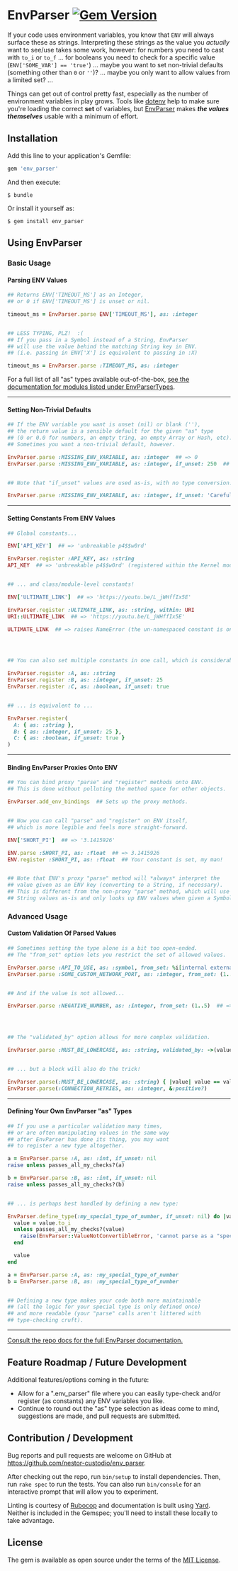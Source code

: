 # EnvParser  [![Gem Version](https://badge.fury.io/rb/env_parser.svg)](https://badge.fury.io/rb/env_parser)

If your code uses environment variables, you know that `ENV` will always surface these as strings. Interpreting these strings as the value you *actually* want to see/use takes some work, however: for numbers you need to cast with `to_i` or `to_f` ... for booleans you need to check for a specific value (`ENV['SOME_VAR'] == 'true'`) ... maybe you want to set non-trivial defaults (something other than `0` or `''`)? ... maybe you only want to allow values from a limited set? ...

Things can get out of control pretty fast, especially as the number of environment variables in play grows. Tools like [dotenv](https://github.com/bkeepers/dotenv) help to make sure you're loading the correct **set** of variables, but [EnvParser](https://github.com/nestor-custodio/env_parser) makes ***the values themselves*** usable with a minimum of effort.


## Installation

Add this line to your application's Gemfile:

```ruby
gem 'env_parser'
```

And then execute:

    $ bundle

Or install it yourself as:

    $ gem install env_parser


## Using EnvParser

### Basic Usage

#### Parsing ENV Values

```ruby
## Returns ENV['TIMEOUT_MS'] as an Integer,
## or 0 if ENV['TIMEOUT_MS'] is unset or nil.

timeout_ms = EnvParser.parse ENV['TIMEOUT_MS'], as: :integer


## LESS TYPING, PLZ!  :(
## If you pass in a Symbol instead of a String, EnvParser
## will use the value behind the matching String key in ENV.
## (i.e. passing in ENV['X'] is equivalent to passing in :X)

timeout_ms = EnvParser.parse :TIMEOUT_MS, as: :integer
```

For a full list of all "as" types available out-of-the-box, [see the documentation for modules listed under EnvParserTypes](http://nestor-custodio.github.io/env_parser/EnvParserTypes.html).

---

#### Setting Non-Trivial Defaults

```ruby
## If the ENV variable you want is unset (nil) or blank (''),
## the return value is a sensible default for the given "as" type
## (0 or 0.0 for numbers, an empty tring, an empty Array or Hash, etc).
## Sometimes you want a non-trivial default, however.

EnvParser.parse :MISSING_ENV_VARIABLE, as: :integer  ## => 0
EnvParser.parse :MISSING_ENV_VARIABLE, as: :integer, if_unset: 250  ## => 250


## Note that "if_unset" values are used as-is, with no type conversion.

EnvParser.parse :MISSING_ENV_VARIABLE, as: :integer, if_unset: 'Careful!'  ## => 'Careful!'
```

---

#### Setting Constants From ENV Values

```ruby
## Global constants...

ENV['API_KEY']  ## => 'unbreakable p4$$w0rd'

EnvParser.register :API_KEY, as: :string
API_KEY  ## => 'unbreakable p4$$w0rd' (registered within the Kernel module, so it's available everywhere)


## ... and class/module-level constants!

ENV['ULTIMATE_LINK']  ## => 'https://youtu.be/L_jWHffIx5E'

EnvParser.register :ULTIMATE_LINK, as: :string, within: URI
URI::ULTIMATE_LINK  ## => 'https://youtu.be/L_jWHffIx5E'

ULTIMATE_LINK  ## => raises NameError (the un-namespaced constant is only in scope within the URI module)




## You can also set multiple constants in one call, which is considerably cleaner to read:

EnvParser.register :A, as: :string
EnvParser.register :B, as: :integer, if_unset: 25
EnvParser.register :C, as: :boolean, if_unset: true


## ... is equivalent to ...

EnvParser.register(
  A: { as: :string },
  B: { as: :integer, if_unset: 25 },
  C: { as: :boolean, if_unset: true }
)
```

---

#### Binding EnvParser Proxies Onto ENV

```ruby
## You can bind proxy "parse" and "register" methods onto ENV.
## This is done without polluting the method space for other objects.

EnvParser.add_env_bindings  ## Sets up the proxy methods.


## Now you can call "parse" and "register" on ENV itself,
## which is more legible and feels more straight-forward.

ENV['SHORT_PI']  ## => '3.1415926'

ENV.parse :SHORT_PI, as: :float  ## => 3.1415926
ENV.register :SHORT_PI, as: :float  ## Your constant is set, my man!


## Note that ENV's proxy "parse" method will *always* interpret the
## value given as an ENV key (converting to a String, if necessary).
## This is different from the non-proxy "parse" method, which will use
## String values as-is and only looks up ENV values when given a Symbol.
```


### Advanced Usage

#### Custom Validation Of Parsed Values

```ruby
## Sometimes setting the type alone is a bit too open-ended.
## The "from_set" option lets you restrict the set of allowed values.

EnvParser.parse :API_TO_USE, as: :symbol, from_set: %i[internal external]
EnvParser.parse :SOME_CUSTOM_NETWORK_PORT, as: :integer, from_set: (1..65535), if_unset: 80


## And if the value is not allowed...

EnvParser.parse :NEGATIVE_NUMBER, as: :integer, from_set: (1..5)  ## => raises EnvParser::ValueNotAllowedError




## The "validated_by" option allows for more complex validation.

EnvParser.parse :MUST_BE_LOWERCASE, as: :string, validated_by: ->(value) { value == value.downcase }


## ... but a block will also do the trick!

EnvParser.parse(:MUST_BE_LOWERCASE, as: :string) { |value| value == value.downcase }
EnvParser.parse(:CONNECTION_RETRIES, as: :integer, &:positive?)
```

---

#### Defining Your Own EnvParser "as" Types

```ruby
## If you use a particular validation many times,
## or are often manipulating values in the same way
## after EnvParser has done its thing, you may want
## to register a new type altogether.

a = EnvParser.parse :A, as: :int, if_unset: nil
raise unless passes_all_my_checks?(a)

b = EnvParser.parse :B, as: :int, if_unset: nil
raise unless passes_all_my_checks?(b)


## ... is perhaps best handled by defining a new type:

EnvParser.define_type(:my_special_type_of_number, if_unset: nil) do |value|
  value = value.to_i
  unless passes_all_my_checks?(value)
    raise(EnvParser::ValueNotConvertibleError, 'cannot parse as a "special type number"')
  end

  value
end

a = EnvParser.parse :A, as: :my_special_type_of_number
b = EnvParser.parse :B, as: :my_special_type_of_number


## Defining a new type makes your code both more maintainable
## (all the logic for your special type is only defined once)
## and more readable (your "parse" calls aren't littered with
## type-checking cruft).
```

---

[Consult the repo docs for the full EnvParser documentation.](http://nestor-custodio.github.io/env_parser/EnvParser.html)


## Feature Roadmap / Future Development

Additional features/options coming in the future:

- Allow for a ".env_parser" file where you can easily type-check and/or register (as constants) any ENV variables you like.
- Continue to round out the "as" type selection as ideas come to mind, suggestions are made, and pull requests are submitted.


## Contribution / Development

Bug reports and pull requests are welcome on GitHub at https://github.com/nestor-custodio/env_parser.

After checking out the repo, run `bin/setup` to install dependencies. Then, run `rake spec` to run the tests. You can also run `bin/console` for an interactive prompt that will allow you to experiment.

Linting is courtesy of [Rubocop](https://github.com/bbatsov/rubocop) and documentation is built using [Yard](https://yardoc.org/). Neither is included in the Gemspec; you'll need to install these locally to take advantage.


## License

The gem is available as open source under the terms of the [MIT License](https://opensource.org/licenses/MIT).
